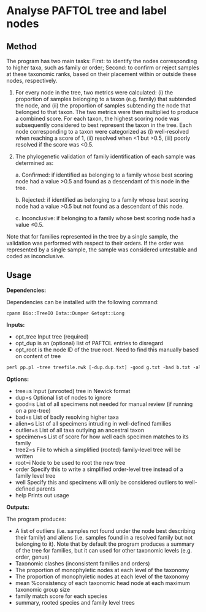 # Analyse PAFTOL tree and label nodes

## Method

The program has two main tasks: First: to identify the nodes corresponding to higher taxa, such as family or order; Second: to confirm or reject samples at these taxonomic ranks, based on their placement within or outside these nodes, respectively. 

1. For every node in the tree, two metrics were calculated: (i) the proportion of samples belonging to a taxon (e.g. family) that subtended the node, and (ii) the proportion of samples subtending the node that belonged to that taxon. The two metrics were then multiplied to produce a combined score. For each taxon, the highest scoring node was subsequently considered to best represent the taxon in the tree. Each node corresponding to a taxon were categorized as (i) well-resolved when reaching a score of 1, (ii) resolved when <1 but >0.5, (iii) poorly resolved if the score was <0.5. 

2. The phylogenetic validation of family identification of each sample was determined as:

   a.   Confirmed: if identified as belonging to a family whose best scoring node had a value >0.5 and found as a descendant of this node in the tree.

   b.   Rejected: if identified as belonging to a family whose best scoring node had a value >0.5 but not found as a descendant of this node.

   c.   Inconclusive: if belonging to a family whose best scoring node had a value ≤0.5.

Note that for families represented in the tree by a single sample, the validation was performed with respect to their orders. If the order was represented by a single sample, the sample was considered untestable and coded as inconclusive.

## Usage
**Dependencies:**

Dependencies can be installed with the following command:
```shell
cpanm Bio::TreeIO Data::Dumper Getopt::Long
```
**Inputs:**

* opt_tree 		Input tree (required)
* opt_dup 		is an (optional) list of PAFTOL entries to disregard
* opt_root 		is the node ID of the true root. Need to find this manually based on content of tree 

```perl
perl pp.pl -tree treefile.nwk [-dup.dup.txt] -good g.txt -bad b.txt -alien a.txt -outlier o.txt -mono mono.txt -specimen s.txt -tree2 new_treefile.nwk [-root 100000] [-order] [-well] [-help] > output.txt
```


**Options:**

* tree=s  		Input (unrooted) tree in Newick format
* dup=s  		Optional list of nodes to ignore
* good=s  		List of all specimens not needed for manual review (if running on a pre-tree)
* bad=s  		List of badly resolving higher taxa
* alien=s  		List of all specimens intruding in well-defined families
* outlier=s  	List of all taxa outlying an ancestral taxon
* specimen=s 	List of score for how well each specimen matches to its family
* tree2=s  		File to which a simplified (rooted) family-level tree will be written
* root=i  		Node to be used to root the new tree
* order  		Specify this to write a simplified order-level tree instead of a family level tree
* well  		Specify this and specimens will only be considered outliers to well-defined parents
* help  		Prints out usage

**Outputs:**

The program produces:

* A list of outliers (i.e. samples not found under the node best describing their family) and aliens (i.e. samples found in a resolved family but not belonging to it). Note that by default the program produces a summary of the tree for families, but it can used for other taxonomic levels (e.g. order, genus)
* Taxonomic clashes (inconsistent families and orders) 
* The proportion of monophyletic nodes at each level of the taxonomy
* The proportion of monophyletic nodes at each level of the taxonomy
* mean %consistency of each taxonomic head node at each maximum taxonomic group size
* family match score for each species
* summary, rooted species and family level trees

